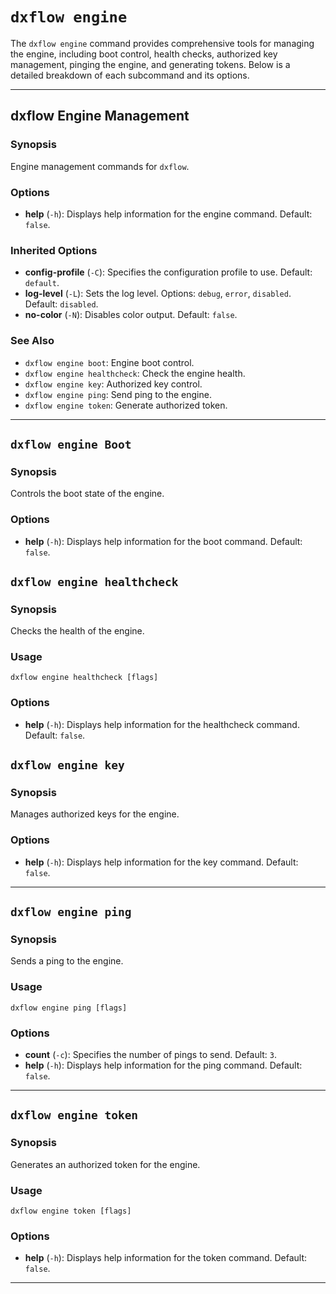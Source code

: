# `dxflow engine` 

The `dxflow engine` command provides comprehensive tools for managing the engine, including boot control, health checks, authorized key management, pinging the engine, and generating tokens. Below is a detailed breakdown of each subcommand and its options.

---

## dxflow Engine Management

### Synopsis
Engine management commands for `dxflow`.

### Options
- **help** (`-h`): Displays help information for the engine command. Default: `false`.

### Inherited Options
- **config-profile** (`-C`): Specifies the configuration profile to use. Default: `default`.
- **log-level** (`-L`): Sets the log level. Options: `debug`, `error`, `disabled`. Default: `disabled`.
- **no-color** (`-N`): Disables color output. Default: `false`.

### See Also
- `dxflow engine boot`: Engine boot control.
- `dxflow engine healthcheck`: Check the engine health.
- `dxflow engine key`: Authorized key control.
- `dxflow engine ping`: Send ping to the engine.
- `dxflow engine token`: Generate authorized token.

---

## `dxflow engine Boot`

### Synopsis
Controls the boot state of the engine.

### Options
- **help** (`-h`): Displays help information for the boot command. Default: `false`.

## `dxflow engine healthcheck`

### Synopsis
Checks the health of the engine.

### Usage
`dxflow engine healthcheck [flags]`

### Options
- **help** (`-h`): Displays help information for the healthcheck command. Default: `false`.

## `dxflow engine key`

### Synopsis
Manages authorized keys for the engine.

### Options
- **help** (`-h`): Displays help information for the key command. Default: `false`.

---

## `dxflow engine ping`

### Synopsis
Sends a ping to the engine.

### Usage
`dxflow engine ping [flags]`

### Options
- **count** (`-c`): Specifies the number of pings to send. Default: `3`.
- **help** (`-h`): Displays help information for the ping command. Default: `false`.

---

## `dxflow engine token`

### Synopsis
Generates an authorized token for the engine.

### Usage
`dxflow engine token [flags]`

### Options
- **help** (`-h`): Displays help information for the token command. Default: `false`.

---
